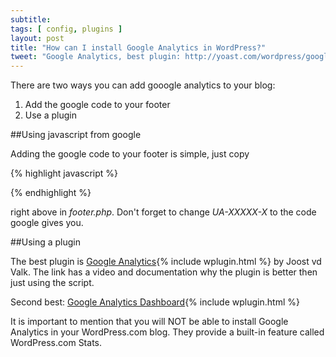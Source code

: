 ```yaml
---
subtitle:
tags: [ config, plugins ]
layout: post
title: "How can I install Google Analytics in WordPress?"
tweet: "Google Analytics, best plugin: http://yoast.com/wordpress/google-analytics/"
---
```


There are two ways you can add gooogle analytics to your blog:

1. Add the google code to your footer
1. Use a plugin

##Using javascript from google

Adding the google code to your footer is simple, just copy

{% highlight javascript %}
<script>
    var _gaq=[['_setAccount','UA-XXXXX-X'],['_trackPageview']];
    (function(d,t){var g=d.createElement(t),s=d.getElementsByTagName(t)[0];
    g.src=('https:'==location.protocol?'//ssl':'//www')+'.google-analytics.com/ga.js';
    s.parentNode.insertBefore(g,s)}(document,'script'));
</script>
{% endhighlight %}

right above _</body>_ in _footer.php_. Don't forget to change _UA-XXXXX-X_ to the code google gives you.

##Using a plugin

The best plugin is [Google Analytics][yoa]{% include wplugin.html %} by Joost vd Valk. The link has a video and documentation why the plugin is better then just using the script.

Second best: [Google Analytics Dashboard][gad]{% include wplugin.html %}

It is important to mention that you will NOT be able to install Google Analytics in your WordPress.com blog. They provide a built-in feature called WordPress.com Stats.

[yoa]: http://yoast.com/wordpress/google-analytics/
[gad]: https://wordpress.org/extend/plugins/google-analytics-dashboard/